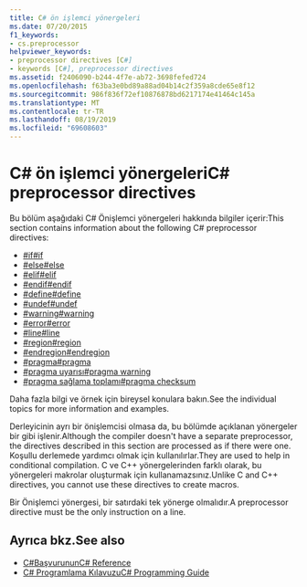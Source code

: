 ```yaml
---
title: C# ön işlemci yönergeleri
ms.date: 07/20/2015
f1_keywords:
- cs.preprocessor
helpviewer_keywords:
- preprocessor directives [C#]
- keywords [C#], preprocessor directives
ms.assetid: f2406090-b244-4f7e-ab72-3698fefed724
ms.openlocfilehash: f63ba3e0bd89a88ad04b14c2f359a8cde65e8f12
ms.sourcegitcommit: 986f836f72ef10876878bd6217174e41464c145a
ms.translationtype: MT
ms.contentlocale: tr-TR
ms.lasthandoff: 08/19/2019
ms.locfileid: "69608603"
---
```

# <a name="c-preprocessor-directives"></a><span data-ttu-id="0b1b9-102">C# ön işlemci yönergeleri</span><span class="sxs-lookup"><span data-stu-id="0b1b9-102">C# preprocessor directives</span></span>
<span data-ttu-id="0b1b9-103">Bu bölüm aşağıdaki C# Önişlemci yönergeleri hakkında bilgiler içerir:</span><span class="sxs-lookup"><span data-stu-id="0b1b9-103">This section contains information about the following C# preprocessor directives:</span></span>

- [<span data-ttu-id="0b1b9-104">#if</span><span class="sxs-lookup"><span data-stu-id="0b1b9-104">#if</span></span>](./preprocessor-if.md)
- [<span data-ttu-id="0b1b9-105">#else</span><span class="sxs-lookup"><span data-stu-id="0b1b9-105">#else</span></span>](./preprocessor-else.md)
- [<span data-ttu-id="0b1b9-106">#elif</span><span class="sxs-lookup"><span data-stu-id="0b1b9-106">#elif</span></span>](./preprocessor-elif.md)
- [<span data-ttu-id="0b1b9-107">#endif</span><span class="sxs-lookup"><span data-stu-id="0b1b9-107">#endif</span></span>](./preprocessor-endif.md)
- [<span data-ttu-id="0b1b9-108">#define</span><span class="sxs-lookup"><span data-stu-id="0b1b9-108">#define</span></span>](./preprocessor-define.md)
- [<span data-ttu-id="0b1b9-109">#undef</span><span class="sxs-lookup"><span data-stu-id="0b1b9-109">#undef</span></span>](./preprocessor-undef.md)
- [<span data-ttu-id="0b1b9-110">#warning</span><span class="sxs-lookup"><span data-stu-id="0b1b9-110">#warning</span></span>](./preprocessor-warning.md)
- [<span data-ttu-id="0b1b9-111">#error</span><span class="sxs-lookup"><span data-stu-id="0b1b9-111">#error</span></span>](./preprocessor-error.md)
- [<span data-ttu-id="0b1b9-112">#line</span><span class="sxs-lookup"><span data-stu-id="0b1b9-112">#line</span></span>](./preprocessor-line.md)
- [<span data-ttu-id="0b1b9-113">#region</span><span class="sxs-lookup"><span data-stu-id="0b1b9-113">#region</span></span>](./preprocessor-region.md)
- [<span data-ttu-id="0b1b9-114">#endregion</span><span class="sxs-lookup"><span data-stu-id="0b1b9-114">#endregion</span></span>](./preprocessor-endregion.md)
- [<span data-ttu-id="0b1b9-115">#pragma</span><span class="sxs-lookup"><span data-stu-id="0b1b9-115">#pragma</span></span>](./preprocessor-pragma.md)
- [<span data-ttu-id="0b1b9-116">#pragma uyarısı</span><span class="sxs-lookup"><span data-stu-id="0b1b9-116">#pragma warning</span></span>](./preprocessor-pragma-warning.md)
- [<span data-ttu-id="0b1b9-117">#pragma sağlama toplamı</span><span class="sxs-lookup"><span data-stu-id="0b1b9-117">#pragma checksum</span></span>](./preprocessor-pragma-checksum.md)

<span data-ttu-id="0b1b9-118">Daha fazla bilgi ve örnek için bireysel konulara bakın.</span><span class="sxs-lookup"><span data-stu-id="0b1b9-118">See the individual topics for more information and examples.</span></span>

<span data-ttu-id="0b1b9-119">Derleyicinin ayrı bir önişlemcisi olmasa da, bu bölümde açıklanan yönergeler bir gibi işlenir.</span><span class="sxs-lookup"><span data-stu-id="0b1b9-119">Although the compiler doesn't have a separate preprocessor, the directives described in this section are processed as if there were one.</span></span> <span data-ttu-id="0b1b9-120">Koşullu derlemede yardımcı olmak için kullanılırlar.</span><span class="sxs-lookup"><span data-stu-id="0b1b9-120">They are used to help in conditional compilation.</span></span> <span data-ttu-id="0b1b9-121">C ve C++ yönergelerinden farklı olarak, bu yönergeleri makrolar oluşturmak için kullanamazsınız.</span><span class="sxs-lookup"><span data-stu-id="0b1b9-121">Unlike C and C++ directives, you cannot use these directives to create macros.</span></span>

<span data-ttu-id="0b1b9-122">Bir Önişlemci yönergesi, bir satırdaki tek yönerge olmalıdır.</span><span class="sxs-lookup"><span data-stu-id="0b1b9-122">A preprocessor directive must be the only instruction on a line.</span></span>

## <a name="see-also"></a><span data-ttu-id="0b1b9-123">Ayrıca bkz.</span><span class="sxs-lookup"><span data-stu-id="0b1b9-123">See also</span></span>

- [<span data-ttu-id="0b1b9-124">C#Başvurunun</span><span class="sxs-lookup"><span data-stu-id="0b1b9-124">C# Reference</span></span>](../index.md)
- [<span data-ttu-id="0b1b9-125">C# Programlama Kılavuzu</span><span class="sxs-lookup"><span data-stu-id="0b1b9-125">C# Programming Guide</span></span>](../../programming-guide/index.md)
